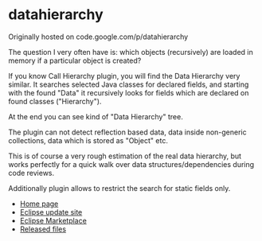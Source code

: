 # datahierarchy
Originally hosted on code.google.com/p/datahierarchy

The question I very often have is: which objects (recursively) are loaded in memory if a particular object is created?

If you know Call Hierarchy plugin, you will find the Data Hierarchy very similar. It searches selected Java classes for declared fields, and starting with the found "Data" it recursively looks for fields which are declared on found classes ("Hierarchy").

At the end you can see kind of "Data Hierarchy" tree.

The plugin can not detect reflection based data, data inside non-generic collections, data which is stored as "Object" etc.

This is of course a very rough estimation of the real data hierarchy, but works perfectly for a quick walk over data structures/dependencies during code reviews.

Additionally plugin allows to restrict the search for static fields only.

  * [Home page](http://andrei.gmxhome.de/datahierarchy/index.html)
  * [Eclipse update site](http://andrei.gmxhome.de/eclipse)
  * [Eclipse Marketplace](https://marketplace.eclipse.org/content/data-hierarchy) 
  * [Released files](https://bintray.com/iloveeclipse/plugins/DataHierarchy/view/files)
